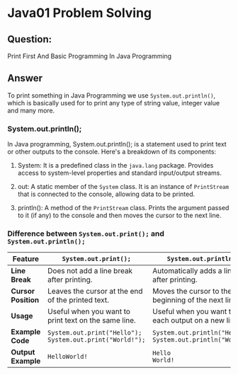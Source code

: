 # Java01 Problem Solving

## Question:
Print First And Basic Programming In Java Programming

## Answer
To print something in Java Programming we use `System.out.println()`, which is basically used for to print any type of string value, integer value and many more.

### System.out.println();

In Java programming, System.out.println(); is a statement used to print text or other outputs to the console. Here's a breakdown of its components:

1. System:
It is a predefined class in the `java.lang` package. Provides access to system-level properties and standard input/output streams.

2. out:
A static member of the `System` class. It is an instance of `PrintStream` that is connected to the console, allowing data to be printed.

3. println():
A method of the `PrintStream` class. Prints the argument passed to it (if any) to the console and then moves the cursor to the next line.

### Difference between `System.out.print();` and `System.out.println();`

| Feature               | `System.out.print();`                                      | `System.out.println();`                                         |
|-----------------------|-----------------------------------------------------------|-----------------------------------------------------------------|
| **Line Break**        | Does not add a line break after printing.                  | Automatically adds a line break after printing.                |
| **Cursor Position**   | Leaves the cursor at the end of the printed text.          | Moves the cursor to the beginning of the next line.            |
| **Usage**             | Useful when you want to print text on the same line.       | Useful when you want to print each output on a new line.       |
| **Example Code**      | `System.out.print("Hello"); System.out.print("World!");`   | `System.out.println("Hello"); System.out.println("World!");`   |
| **Output Example**    | `HelloWorld!`                                              | `Hello`<br>`World!`                                            |
